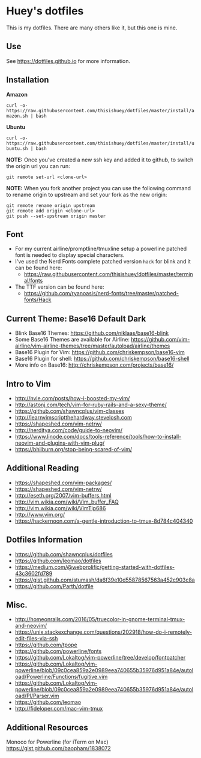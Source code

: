 # Huey's dotfiles

This is my dotfiles. There are many others like it, but this one is mine.

## Use

See https://dotfiles.github.io for more information.

## Installation

**Amazon**

```curl -o- https://raw.githubusercontent.com/thisishuey/dotfiles/master/install/amazon.sh | bash```

**Ubuntu**

```curl -o- https://raw.githubusercontent.com/thisishuey/dotfiles/master/install/ubuntu.sh | bash```

**NOTE:** Once you've created a new ssh key and added it to github, to switch the origin url you can run:

```git remote set-url <clone-url>```

**NOTE:** When you fork another project you can use the following command to rename origin to upstream and set your fork as the new origin:

```
git remote rename origin upstream
git remote add origin <clone-url>
git push --set-upstream origin master
```

## Font

- For my current airline/promptline/tmuxline setup a powerline patched font is needed to display special characters.
- I've used the Nerd Fonts complete patched version `hack` for blink and it can be found here:
  - https://raw.githubusercontent.com/thisishuey/dotfiles/master/terminal/fonts
- The TTF version can be found here:
  - https://github.com/ryanoasis/nerd-fonts/tree/master/patched-fonts/Hack

## Current Theme: Base16 Default Dark

- Blink Base16 Themes: https://github.com/niklaas/base16-blink
- Some Base16 Themes are available for Airline: https://github.com/vim-airline/vim-airline-themes/tree/master/autoload/airline/themes
- Base16 Plugin for Vim: https://github.com/chriskempson/base16-vim
- Base16 Plugin for shell: https://github.com/chriskempson/base16-shell
- More info on Base16: http://chriskempson.com/projects/base16/

## Intro to Vim

- http://nvie.com/posts/how-i-boosted-my-vim/
- http://astonj.com/tech/vim-for-ruby-rails-and-a-sexy-theme/
- https://github.com/shawncplus/vim-classes
- http://learnvimscriptthehardway.stevelosh.com
- https://shapeshed.com/vim-netrw/
- http://nerditya.com/code/guide-to-neovim/
- https://www.linode.com/docs/tools-reference/tools/how-to-install-neovim-and-plugins-with-vim-plug/
- https://bhilburn.org/stop-being-scared-of-vim/

## Additional Reading

- https://shapeshed.com/vim-packages/
- https://shapeshed.com/vim-netrw/
- http://eseth.org/2007/vim-buffers.html
- http://vim.wikia.com/wiki/Vim_buffer_FAQ
- http://vim.wikia.com/wiki/VimTip686
- http://www.vim.org/
- https://hackernoon.com/a-gentle-introduction-to-tmux-8d784c404340

## Dotfiles Information

- https://github.com/shawncplus/dotfiles
- https://github.com/leomao/dotfiles
- https://medium.com/@webprolific/getting-started-with-dotfiles-43c3602fd789
- https://gist.github.com/stumash/da6f39e10d55878567563a452c903c8a
- https://github.com/Parth/dotfile

## Misc.

- http://homeonrails.com/2016/05/truecolor-in-gnome-terminal-tmux-and-neovim/
- https://unix.stackexchange.com/questions/202918/how-do-i-remotely-edit-files-via-ssh
- https://github.com/tpope
- https://github.com/powerline/fonts
- https://github.com/Lokaltog/vim-powerline/tree/develop/fontpatcher
- https://github.com/Lokaltog/vim-powerline/blob/09c0cea859a2e0989eea740655b35976d951a84e/autoload/Powerline/Functions/fugitive.vim
- https://github.com/Lokaltog/vim-powerline/blob/09c0cea859a2e0989eea740655b35976d951a84e/autoload/Pl/Parser.vim
- https://github.com/leomao
- http://fideloper.com/mac-vim-tmux

## Additional Resources

Monoco for Powerline (for iTerm on Mac) https://gist.github.com/baopham/1838072
